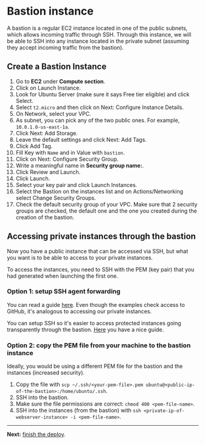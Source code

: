 # Bastion instance

A bastion is a regular EC2 instance located in one of the public subnets, which allows incoming traffic through SSH. Through this instance, we will be able to SSH into any instance located in the private subnet (assuming they accept incoming traffic from the bastion).

## Create a Bastion Instance
1. Go to **EC2** under **Compute section**.
2. Click on Launch Instance.
3. Look for Ubuntu Server (make sure it says Free tier eligible) and click Select.
4. Select `t2.micro` and then click on Next: Configure Instance Details.
5. On Network, select your VPC.
6. As subnet, you can pick any of the two public ones. For example, `10.0.1.0-us-east-1a`.
8. Click Next: Add Storage.
9. Leave the default settings and click Next: Add Tags.
10. Click Add Tag.
11. Fill Key with `Name` and in Value with `bastion`.
12. Click on Next: Configure Security Group.
13. Write a meaningful name in **Security group name:**.
14. Click Review and Launch.
15. Click Launch.
16. Select your key pair and click Launch Instances.
17. Select the Bastion on the instances list and on Actions/Networking select Change Security Groups.
18. Check the default security group of your VPC. Make sure that 2 security groups are checked, the default one and the one you created during the creation of the bastion.

## Accessing private instances through the bastion

Now you have a public instance that can be accessed via SSH, but what you want is to be able to access to your private instances.

To access the instances, you need to SSH with the PEM (key pair) that you had generated when launching the first one.

### Option 1: setup SSH agent forwarding
You can read a guide [here](https://developer.github.com/v3/guides/using-ssh-agent-forwarding/). Even though the examples check access to GitHub, it's analogous to accessing our private instances.

You can setup SSH so it's easier to access protected instances going transparently through the bastion. [Here](https://www.cyberciti.biz/faq/linux-unix-ssh-proxycommand-passing-through-one-host-gateway-server/) you have a nice guide.

### Option 2: copy the PEM file from your machine to the bastion instance
Ideally, you would be using a different PEM file for the bastion and the instances (increased security).

1. Copy the file with `scp ~/.ssh/<your-pem-file>.pem ubuntu@<public-ip-of-the-bastion>:/home/ubuntu/.ssh`.
2. SSH into the bastion.
2. Make sure the file permissions are correct: `chmod 400 <pem-file-name>`.
3. SSH into the instances (from the bastion) with `ssh <private-ip-of-webserver-instance> -i <pem-file-name>`.

---

**Next:** [finish the deploy](/workshop/vpc-subnets-bastion/08-finishing-up.md).